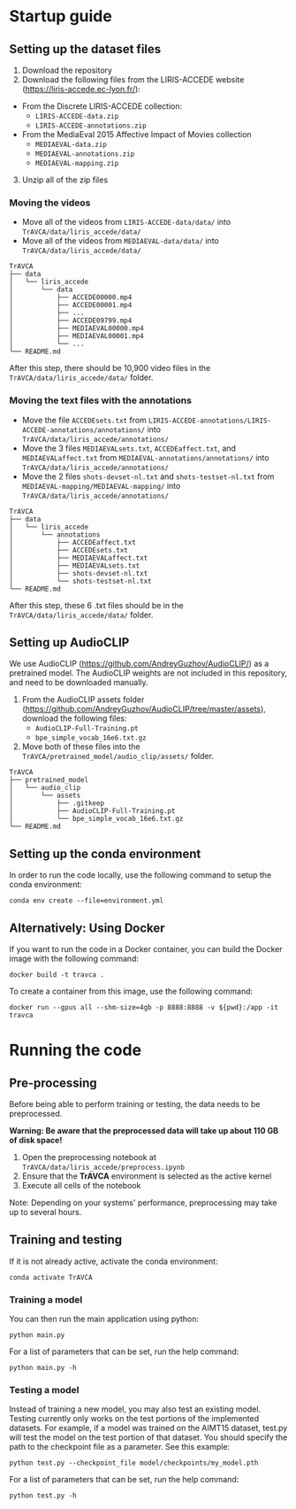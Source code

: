 # Startup guide

## Setting up the dataset files

1. Download the repository
2. Download the following files from the LIRIS-ACCEDE website (https://liris-accede.ec-lyon.fr/):
  - From the Discrete LIRIS-ACCEDE collection:
    - `LIRIS-ACCEDE-data.zip`
    - `LIRIS-ACCEDE-annotations.zip`
  - From the MediaEval 2015 Affective Impact of Movies collection
    - `MEDIAEVAL-data.zip`
    - `MEDIAEVAL-annotations.zip`
    - `MEDIAEVAL-mapping.zip`
3. Unzip all of the zip files

### Moving the videos
   - Move all of the videos from `LIRIS-ACCEDE-data/data/` into `TrAVCA/data/liris_accede/data/`
   - Move all of the videos from `MEDIAEVAL-data/data/` into `TrAVCA/data/liris_accede/data/`

```
TrAVCA
├── data
│   └── liris_accede
│       └── data
│           ├── ACCEDE00000.mp4
│           ├── ACCEDE00001.mp4
│           ├── ...
│           ├── ACCEDE09799.mp4
│           ├── MEDIAEVAL00000.mp4
│           ├── MEDIAEVAL00001.mp4
│           └── ...
└── README.md
```
After this step, there should be 10,900 video files in the `TrAVCA/data/liris_accede/data/` folder.

   
### Moving the text files with the annotations
   - Move the file `ACCEDEsets.txt` from `LIRIS-ACCEDE-annotations/LIRIS-ACCEDE-annotations/annotations/` into `TrAVCA/data/liris_accede/annotations/`
   - Move the 3 files `MEDIAEVALsets.txt`, `ACCEDEaffect.txt`, and `MEDIAEVALaffect.txt` from `MEDIAEVAL-annotations/annotations/` into `TrAVCA/data/liris_accede/annotations/`
   - Move the 2 files `shots-devset-nl.txt` and `shots-testset-nl.txt` from `MEDIAEVAL-mapping/MEDIAEVAL-mapping/` into `TrAVCA/data/liris_accede/annotations/`

```
TrAVCA
├── data
│   └── liris_accede
│       └── annotations
│           ├── ACCEDEaffect.txt
│           ├── ACCEDEsets.txt
│           ├── MEDIAEVALaffect.txt
│           ├── MEDIAEVALsets.txt
│           ├── shots-devset-nl.txt
│           └── shots-testset-nl.txt
└── README.md
```
After this step, these 6 .txt files should be in the `TrAVCA/data/liris_accede/data/` folder.

## Setting up AudioCLIP
We use AudioCLIP (https://github.com/AndreyGuzhov/AudioCLIP/) as a pretrained model. The AudioCLIP weights are not included in this repository, and need to be downloaded manually.

1. From the AudioCLIP assets folder (https://github.com/AndreyGuzhov/AudioCLIP/tree/master/assets), download the following files:
    - `AudioCLIP-Full-Training.pt`
    - `bpe_simple_vocab_16e6.txt.gz`
2. Move both of these files into the `TrAVCA/pretrained_model/audio_clip/assets/` folder.

```
TrAVCA
├── pretrained_model
│   └── audio_clip
│       └── assets
│           ├── .gitkeep
│           ├── AudioCLIP-Full-Training.pt
│           └── bpe_simple_vocab_16e6.txt.gz
└── README.md
```

## Setting up the conda environment
In order to run the code locally, use the following command to setup the conda environment:

```
conda env create --file=environment.yml
```

## Alternatively: Using Docker
If you want to run the code in a Docker container, you can build the Docker image with the following command:

```
docker build -t travca .
```

To create a container from this image, use the following command:

```
docker run --gpus all --shm-size=4gb -p 8888:8888 -v ${pwd}:/app -it travca
```

# Running the code
## Pre-processing
Before being able to perform training or testing, the data needs to be preprocessed. 

**Warning: Be aware that the preprocessed data will take up about 110 GB of disk space!**

1. Open the preprocessing notebook at `TrAVCA/data/liris_accede/preprocess.ipynb`
2. Ensure that the **TrAVCA** environment is selected as the active kernel
3. Execute all cells of the notebook
   
Note: Depending on your systems' performance, preprocessing may take up to several hours.

## Training and testing

If it is not already active, activate the conda environment:

```
conda activate TrAVCA
```

### Training a model
You can then run the main application using python:
```
python main.py
```

For a list of parameters that can be set, run the help command:
```
python main.py -h
```

### Testing a model
Instead of training a new model, you may also test an existing model. Testing currently only works on the test portions of the implemented datasets. For example, if a model was trained on the AIMT15 dataset, test.py will test the model on the test portion of that dataset. You should specify the path to the checkpoint file  as a parameter. See this example:

```
python test.py --checkpoint_file model/checkpoints/my_model.pth
```

For a list of parameters that can be set, run the help command:
```
python test.py -h
```
